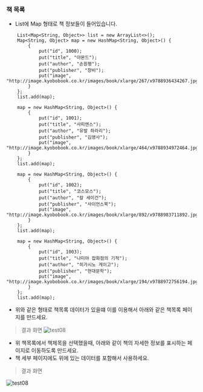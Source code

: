 ### 책 목록

* List에 Map 형태로 책 정보들이 들어있습니다.
```
	List<Map<String, Object>> list = new ArrayList<>();
	Map<String, Object> map = new HashMap<String, Object>() {
		{ 
			put("id", 1000);
			put("title", "아몬드"); 
			put("author", "손원평"); 
			put("publisher", "창비");
			put("image", "http://image.kyobobook.co.kr/images/book/xlarge/267/x9788936434267.jpg");
		} 
	};
	list.add(map);
	
	map = new HashMap<String, Object>() {
		{ 
			put("id", 1001);
			put("title", "사피엔스"); 
			put("author", "유발 하라리"); 
			put("publisher", "김영사");
			put("image", "http://image.kyobobook.co.kr/images/book/xlarge/464/x9788934972464.jpg");
		} 
	};
	list.add(map);
	
	map = new HashMap<String, Object>() {
		{ 
			put("id", 1002);
			put("title", "코스모스"); 
			put("author", "칼 세이건"); 
			put("publisher", "사이언스북");
			put("image", "http://image.kyobobook.co.kr/images/book/xlarge/892/x9788983711892.jpg");
		} 
	};
	list.add(map);
	
	map = new HashMap<String, Object>() {
		{ 
			put("id", 1003);
			put("title", "나미야 잡화점의 기적"); 
			put("author", "히가시노 게이고"); 
			put("publisher", "현대문학");
			put("image", "http://image.kyobobook.co.kr/images/book/xlarge/194/x9788972756194.jpg");
		} 
	};
	list.add(map);
```

* 위와 같은 형태로 책목록 데이터가 있을떄 이를 이용해서 아래와 같은 책목록 페이지를 만드세요. 

> 결과 화면
![test08](/material/images/dulumary/web/jsp/test08_input.png)

* 위 책목록에서 책제목을 선택했을때, 아래와 같이 책의 자세한 정보를 표시하는 페이지로 이동하도록 만드세요. 
* 책 세부 페이지에도 위에 있는 데이터를 포함해서 사용하세요. 

> 결과 화면

![test08](/material/images/dulumary/web/jsp/test08_result.png)
